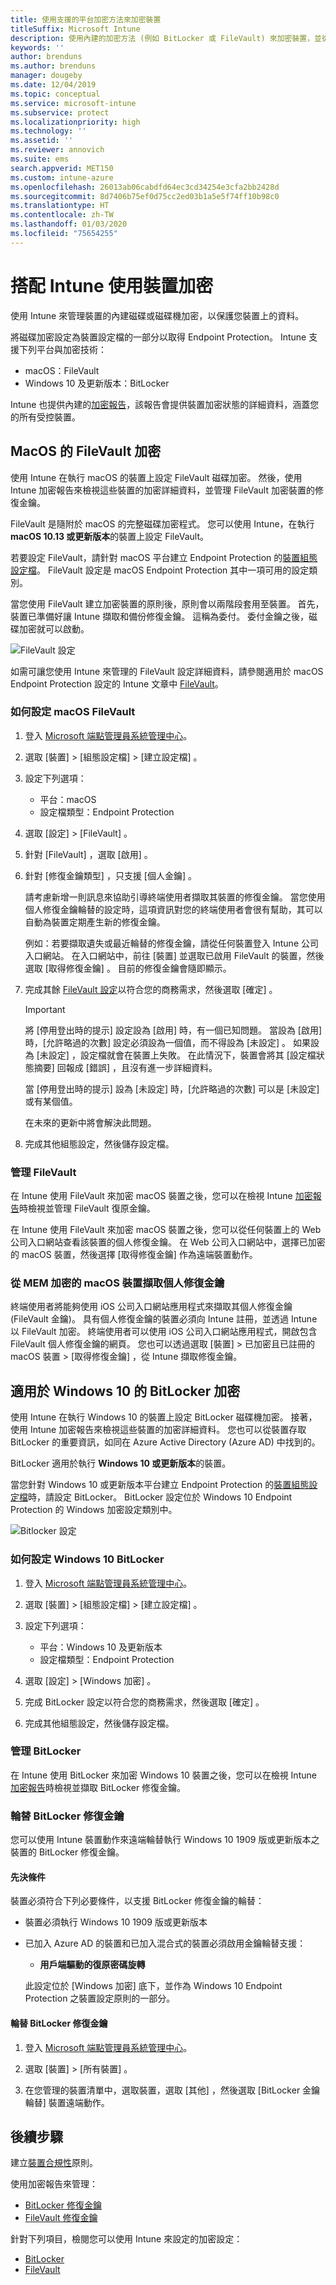 ```yaml
---
title: 使用支援的平台加密方法來加密裝置
titleSuffix: Microsoft Intune
description: 使用內建的加密方法 (例如 BitLocker 或 FileVault) 來加密裝置，並從 Intune 入口網站管理這些加密裝置的修復金鑰。
keywords: ''
author: brenduns
ms.author: brenduns
manager: dougeby
ms.date: 12/04/2019
ms.topic: conceptual
ms.service: microsoft-intune
ms.subservice: protect
ms.localizationpriority: high
ms.technology: ''
ms.assetid: ''
ms.reviewer: annovich
ms.suite: ems
search.appverid: MET150
ms.custom: intune-azure
ms.openlocfilehash: 26013ab06cabdfd64ec3cd34254e3cfa2bb2428d
ms.sourcegitcommit: 8d7406b75ef0d75cc2ed03b1a5e5f74ff10b98c0
ms.translationtype: HT
ms.contentlocale: zh-TW
ms.lasthandoff: 01/03/2020
ms.locfileid: "75654255"
---
```

# <a name="use-device-encryption-with-intune"></a>搭配 Intune 使用裝置加密

使用 Intune 來管理裝置的內建磁碟或磁碟機加密，以保護您裝置上的資料。

將磁碟加密設定為裝置設定檔的一部分以取得 Endpoint Protection。 Intune 支援下列平台與加密技術：

- macOS：FileVault
- Windows 10 及更新版本：BitLocker

Intune 也提供內建的[加密報告](encryption-monitor.md)，該報告會提供裝置加密狀態的詳細資料，涵蓋您的所有受控裝置。

## <a name="filevault-encryption-for-macos"></a>MacOS 的 FileVault 加密

使用 Intune 在執行 macOS 的裝置上設定 FileVault 磁碟加密。 然後，使用 Intune 加密報告來檢視這些裝置的加密詳細資料，並管理 FileVault 加密裝置的修復金鑰。

FileVault 是隨附於 macOS 的完整磁碟加密程式。 您可以使用 Intune，在執行 **macOS 10.13 或更新版本**的裝置上設定 FileVault。

若要設定 FileVault，請針對 macOS 平台建立 Endpoint Protection 的[裝置組態設定檔](../configuration/device-profile-create.md)。 FileVault 設定是 macOS Endpoint Protection 其中一項可用的設定類別。

當您使用 FileVault 建立加密裝置的原則後，原則會以兩階段套用至裝置。 首先，裝置已準備好讓 Intune 擷取和備份修復金鑰。 這稱為委付。 委付金鑰之後，磁碟加密就可以啟動。

![FileVault 設定](./media/encrypt-devices/filevault-settings.png)

如需可讓您使用 Intune 來管理的 FileVault 設定詳細資料，請參閱適用於 macOS Endpoint Protection 設定的 Intune 文章中 [FileVault](endpoint-protection-macos.md#filevault)。

### <a name="how-to-configure-macos-filevault"></a>如何設定 macOS FileVault

1. 登入 [Microsoft 端點管理員系統管理中心](https://go.microsoft.com/fwlink/?linkid=2109431)。

2. 選取 [裝置]   > [組態設定檔]   > [建立設定檔]  。

3. 設定下列選項：

   - 平台：macOS
   - 設定檔類型：Endpoint Protection

4. 選取 [設定]   > [FileVault]  。

5. 針對 [FileVault]  ，選取 [啟用]  。

6. 針對 [修復金鑰類型]  ，只支援 [個人金鑰]  。

   請考慮新增一則訊息來協助引導終端使用者擷取其裝置的修復金鑰。 當您使用個人修復金鑰輪替的設定時，這項資訊對您的終端使用者會很有幫助，其可以自動為裝置定期產生新的修復金鑰。

   例如：若要擷取遺失或最近輪替的修復金鑰，請從任何裝置登入 Intune 公司入口網站。 在入口網站中，前往 [裝置]  並選取已啟用 FileVault 的裝置，然後選取 [取得修復金鑰]  。 目前的修復金鑰會隨即顯示。

7. 完成其餘 [FileVault 設定](endpoint-protection-macos.md#filevault)以符合您的商務需求，然後選取 [確定]  。

   > [!IMPORTANT]
   > 將 [停用登出時的提示]  設定設為 [啟用]  時，有一個已知問題。 當設為 [啟用]  時，[允許略過的次數]  設定必須設為一個值，而不得設為 [未設定]  。 如果設為 [未設定]  ，設定檔就會在裝置上失敗。 在此情況下，裝置會將其 [設定檔狀態摘要]  回報成 [錯誤]  ，且沒有進一步詳細資料。
   >
   > 當 [停用登出時的提示]  設為 [未設定]  時，[允許略過的次數]  可以是 [未設定]  或有某個值。
   >
   > 在未來的更新中將會解決此問題。

8. 完成其他組態設定，然後儲存設定檔。  

### <a name="manage-filevault"></a>管理 FileVault

在 Intune 使用 FileVault 來加密 macOS 裝置之後，您可以在檢視 Intune [加密報告](encryption-monitor.md)時檢視並管理 FileVault 復原金鑰。

在 Intune 使用 FileVault 來加密 macOS 裝置之後，您可以從任何裝置上的 Web 公司入口網站查看該裝置的個人修復金鑰。 在 Web 公司入口網站中，選擇已加密的 macOS 裝置，然後選擇 [取得修復金鑰] 作為遠端裝置動作。

### <a name="retrieve-personal-recovery-key-from-mem-encrypted-macos-devices"></a>從 MEM 加密的 macOS 裝置擷取個人修復金鑰

終端使用者將能夠使用 iOS 公司入口網站應用程式來擷取其個人修復金鑰 (FileVault 金鑰)。 具有個人修復金鑰的裝置必須向 Intune 註冊，並透過 Intune 以 FileVault 加密。 終端使用者可以使用 iOS 公司入口網站應用程式，開啟包含 FileVault 個人修復金鑰的網頁。 您也可以透過選取 [裝置]   > 已加密且已註冊的 macOS 裝置   > [取得修復金鑰]  ，從 Intune 擷取修復金鑰。 

## <a name="bitlocker-encryption-for-windows-10"></a>適用於 Windows 10 的 BitLocker 加密

使用 Intune 在執行 Windows 10 的裝置上設定 BitLocker 磁碟機加密。 接著，使用 Intune 加密報告來檢視這些裝置的加密詳細資料。 您也可以從裝置存取 BitLocker 的重要資訊，如同在 Azure Active Directory (Azure AD) 中找到的。

BitLocker 適用於執行 **Windows 10 或更新版本**的裝置。

當您針對 Windows 10 或更新版本平台建立 Endpoint Protection 的[裝置組態設定檔](../configuration/device-profile-create.md)時，請設定 BitLocker。 BitLocker 設定位於 Windows 10 Endpoint Protection 的 Windows 加密設定類別中。

![Bitlocker 設定](./media/encrypt-devices/bitlocker-settings.png)

### <a name="how-to-configure-windows-10-bitlocker"></a>如何設定 Windows 10 BitLocker

1. 登入 [Microsoft 端點管理員系統管理中心](https://go.microsoft.com/fwlink/?linkid=2109431)。

2. 選取 [裝置]   > [組態設定檔]   > [建立設定檔]  。

3. 設定下列選項：

   - 平台：Windows 10 及更新版本
   - 設定檔類型：Endpoint Protection

4. 選取 [設定]   > [Windows 加密]  。

5. 完成 BitLocker 設定以符合您的商務需求，然後選取 [確定]  。

6. 完成其他組態設定，然後儲存設定檔。

### <a name="manage-bitlocker"></a>管理 BitLocker

在 Intune 使用 BitLocker 來加密 Windows 10 裝置之後，您可以在檢視 Intune [加密報告](encryption-monitor.md)時檢視並擷取 BitLocker 修復金鑰。

### <a name="rotate-bitlocker-recovery-keys"></a>輪替 BitLocker 修復金鑰

您可以使用 Intune 裝置動作來遠端輪替執行 Windows 10 1909 版或更新版本之裝置的 BitLocker 修復金鑰。

#### <a name="prerequisites"></a>先決條件

裝置必須符合下列必要條件，以支援 BitLocker 修復金鑰的輪替：

- 裝置必須執行 Windows 10 1909 版或更新版本

- 已加入 Azure AD 的裝置和已加入混合式的裝置必須啟用金鑰輪替支援：

  - **用戶端驅動的復原密碼旋轉**

  此設定位於 [Windows 加密]  底下，並作為 Windows 10 Endpoint Protection 之裝置設定原則的一部分。
  
#### <a name="to-rotate-the-bitlocker-recovery-key"></a>輪替 BitLocker 修復金鑰

1. 登入 [Microsoft 端點管理員系統管理中心](https://go.microsoft.com/fwlink/?linkid=2109431)。

2. 選取 [裝置]   > [所有裝置]  。

3. 在您管理的裝置清單中，選取裝置，選取 [其他]  ，然後選取 [BitLocker 金鑰輪替]  裝置遠端動作。

## <a name="next-steps"></a>後續步驟

建立[裝置合規性](compliance-policy-create-windows.md)原則。

使用加密報告來管理：

- [BitLocker 修復金鑰](encryption-monitor.md#bitlocker-recovery-keys)
- [FileVault 修復金鑰](encryption-monitor.md#filevault-recovery-keys)

針對下列項目，檢閱您可以使用 Intune 來設定的加密設定：

- [BitLocker](endpoint-protection-windows-10.md#windows-encryption)
- [FileVault](endpoint-protection-macos.md#filevault)
